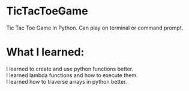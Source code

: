 # TicTacToeGame
Tic Tac Toe Game in Python.
Can play on terminal or command prompt.

# What I learned:
I learned to create and use python functions better.\
I learned lambda functions and how to execute them.\
I learned how to traverse arrays in python better.
